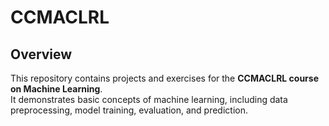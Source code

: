 # CCMACLRL

## Overview
This repository contains projects and exercises for the **CCMACLRL course on Machine Learning**.  
It demonstrates basic concepts of machine learning, including data preprocessing, model training, evaluation, and prediction.




